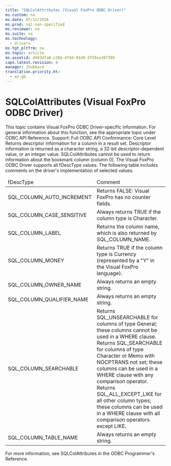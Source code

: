 ```yaml
---
title: "SQLColAttributes (Visual FoxPro ODBC Driver)"
ms.custom: na
ms.date: 07/12/2016
ms.prod: sql-non-specified
ms.reviewer: na
ms.suite: na
ms.technology: 
  - drivers
ms.tgt_pltfrm: na
ms.topic: article
ms.assetid: d403dfa0-c26d-47d4-91d9-2f29aa387399
caps.latest.revision: 4
manager: jhubbard
translation.priority.ht: 
  - en-gb
---
```

# SQLColAttributes (Visual FoxPro ODBC Driver)
<?xml version="1.0" encoding="utf-8"?>
<developerReferenceWithoutSyntaxDocument xmlns="http://ddue.schemas.microsoft.com/authoring/2003/5" xmlns:xlink="http://www.w3.org/1999/xlink" xmlns:xsi="http://www.w3.org/2001/XMLSchema-instance" xsi:schemaLocation="http://ddue.schemas.microsoft.com/authoring/2003/5 http://dduestorage.blob.core.windows.net/ddueschema/developer.xsd">
  <introduction>
    <alert class="note">
      <para>This topic contains Visual FoxPro ODBC Driver-specific information. For general information about this function, see the appropriate topic under <legacyLink xlink:href="b7a49774-f458-44ce-9a04-a0457501405b">ODBC API Reference</legacyLink>.</para>
    </alert>
    <para>Support: Full </para>
    <para>ODBC API Conformance: Core Level</para>
    <para>Returns descriptor information for a column in a result set. Descriptor information is returned as a character string, a 32-bit descriptor-dependent value, or an integer value.</para>
    <alert class="note">
      <para>           <legacyBold>SQLColAttributes</legacyBold> cannot be used to return information about the bookmark column (column 0).</para>
    </alert>
    <para>The Visual FoxPro ODBC Driver supports all <legacyItalic>fDescType</legacyItalic> values. The following table includes comments on the driver's implementation of selected values.</para>
    <table xmlns:caps="http://schemas.microsoft.com/build/caps/2013/11">
      <thead>
        <tr>
          <TD>
            <para>                 <legacyItalic>fDescType</legacyItalic>               </para>
          </TD>
          <TD>
            <para>Comment</para>
          </TD>
        </tr>
      </thead>
      <tbody>
        <tr>
          <TD>
            <para>SQL_COLUMN_AUTO_INCREMENT</para>
          </TD>
          <TD>
            <para>Returns FALSE: Visual FoxPro has no counter fields.</para>
          </TD>
        </tr>
        <tr>
          <TD>
            <para>SQL_COLUMN_CASE_SENSITIVE</para>
          </TD>
          <TD>
            <para>Always returns TRUE if the column type is Character.</para>
          </TD>
        </tr>
        <tr>
          <TD>
            <para>SQL_COLUMN_LABEL</para>
          </TD>
          <TD>
            <para>Returns the column name, which is also returned by SQL_COLUMN_NAME.</para>
          </TD>
        </tr>
        <tr>
          <TD>
            <para>SQL_COLUMN_MONEY</para>
          </TD>
          <TD>
            <para>Returns TRUE if the column type is Currency (represented by a "Y" in the Visual FoxPro language).</para>
          </TD>
        </tr>
        <tr>
          <TD>
            <para>SQL_COLUMN_OWNER_NAME</para>
          </TD>
          <TD>
            <para>Always returns an empty string.</para>
          </TD>
        </tr>
        <tr>
          <TD>
            <para>SQL_COLUMN_QUALIFIER_NAME</para>
          </TD>
          <TD>
            <para>Always returns an empty string.</para>
          </TD>
        </tr>
        <tr>
          <TD>
            <para>SQL_COLUMN_SEARCHABLE</para>
          </TD>
          <TD>
            <para>Returns SQL_UNSEARCHABLE for columns of type General; these columns cannot be used in a WHERE clause.</para>
            <para>Returns SQL_SEARCHABLE for columns of type Character or Memo with NOCPTRANS not set; these columns can be used in a WHERE clause with any comparison operator.</para>
            <para>Returns SQL_ALL_EXCEPT_LIKE for all other column types; these columns can be used in a WHERE clause with all comparison operators except LIKE.</para>
          </TD>
        </tr>
        <tr>
          <TD>
            <para>SQL_COLUMN_TABLE_NAME</para>
          </TD>
          <TD>
            <para>Always returns an empty string.</para>
          </TD>
        </tr>
      </tbody>
    </table>
    <para>For more information, see <legacyLink xlink:href="3ece37af-db56-47fc-bc9d-6a7d0d8a00ec">SQLColAttributes</legacyLink> in the <legacyItalic>ODBC Programmer's Reference</legacyItalic>.</para>
  </introduction>
  <relatedTopics />
</developerReferenceWithoutSyntaxDocument>